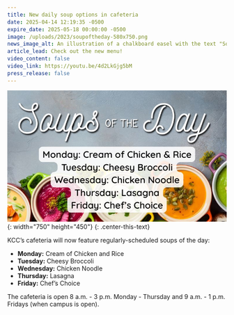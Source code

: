 ```yaml
---
title: New daily soup options in cafeteria
date: 2025-04-14 12:19:35 -0500
expire_date: 2025-05-18 00:00:00 -0500
image: /uploads/2023/soupoftheday-580x750.png
news_image_alt: An illustration of a chalkboard easel with the text "Soup of the Day"
article_lead: Check out the new menu!
video_content: false
video_link: https://youtu.be/4d2LkGjg5bM
press_release: false
---
```

![Graphic showing a list of daily soup selections](/uploads/2023/soupsoftheday-750x400.jpg "Graphic showing a list of daily soup selections"){: width="750" height="450"}
{: .center-this-text}

KCC’s cafeteria will now feature regularly-scheduled soups of the day:

* **Monday:** Cream of Chicken and Rice
* **Tuesday:** Cheesy Broccoli
* **Wednesday:** Chicken Noodle
* **Thursday:** Lasagna
* **Friday:** Chef’s Choice

The cafeteria is open 8 a.m. - 3 p.m. Monday - Thursday and 9 a.m. - 1 p.m. Fridays (when campus is open).

&nbsp;